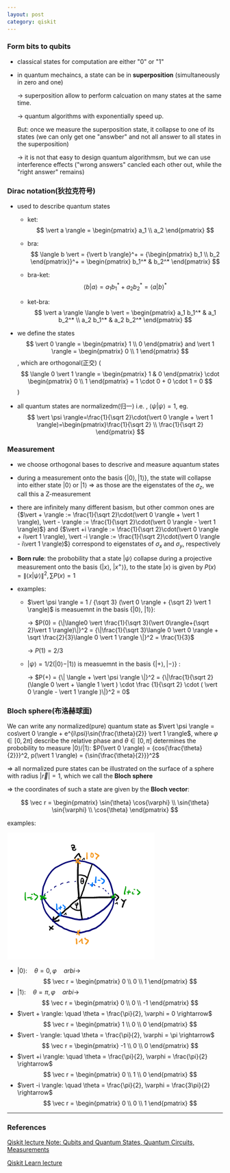 ```yaml
---
layout: post
category: qiskit
---
```


<script type="text/x-mathjax-config">
  MathJax.Hub.Config({
    jax: ["input/TeX", "output/HTML-CSS"],
    tex2jax: {
      inlineMath: [ ['$', '$'], ["\\(", "\\)"] ],
      displayMath: [ ['$$', '$$'], ["\\[", "\\]"] ],
      processEscapes: true,
      skipTags: ['script', 'noscript', 'style', 'textarea', 'pre', 'code']
    }
  });
</script>
<script src="https://cdn.mathjax.org/mathjax/latest/MathJax.js?config=TeX-AMS_HTML" type="text/javascript"></script>

### Form bits to qubits

- classical states for computation are either "0" or "1"

- in quantum mechaincs, a state can be in **superposition** (simultaneously in zero and one)

  -> superposition allow to perform calcuation on many states at the same time.

  -> quantum algorithms with exponentially speed up.

  But: once we measure the superposition state, it collapse to one of its states (we can only get one "answber" and not all answer to all states in the superposition)

  -> it is not that easy to design quantum algorithmsm, but we can use interference effects ("wrong answers" cancled each other out, while the "right answer" remains)

### Dirac notation(狄拉克符号)

- used to describe quantum states

  - ket:
    $$
    \vert a \rangle = \begin{pmatrix} a_1 \\ a_2 \end{pmatrix}
    $$

  - bra:
    $$
    \langle b \vert = {\vert b \rangle}^+ = {\begin{pmatrix} b_1 \\ b_2 \end{pmatrix}}^+ = \begin{pmatrix} b_1^* & b_2^* \end{pmatrix}
    $$

  - bra-ket:
    $$
    \langle b \vert a \rangle = a_1 b_1^* + a_2 b_2^* = {\langle a \vert b  \rangle}^*
    $$

  - ket-bra:
    $$
    \vert a \rangle \langle b \vert = \begin{pmatrix} a_1 b_1^* & a_1 b_2^* \\ a_2 b_1^* & a_2 b_2^* \end{pmatrix}
    $$

- we define the states
  $$
   \vert 0 \rangle = \begin{pmatrix} 1 \\ 0 \end{pmatrix} and \vert 1 \rangle = \begin{pmatrix} 0 \\ 1 \end{pmatrix}
  $$
  , which are orthogonal(正交) (
  $$
  \langle 0 \vert 1 \rangle = \begin{pmatrix} 1 & 0 \end{pmatrix} \cdot \begin{pmatrix} 0 \\ 1 \end{pmatrix} = 1 \cdot 0 + 0 \cdot 1 = 0
  $$
  )

- all quantum states are normalizedm(归一) i.e. , $\langle \psi \vert \psi \rangle=1$, eg.
  $$
  \vert \psi \rangle=\frac{1}{\sqrt 2}\cdot(\vert 0 \rangle + \vert 1 \rangle)=\begin{pmatrix}\frac{1}{\sqrt 2} \\ \frac{1}{\sqrt 2} \end{pmatrix}
  $$

### Measurement

- we choose orthogonal bases to descrive and measure aquantum states

- during a measurement onto the basis {$\vert 0 \rangle, \vert 1 \rangle$}, the state will collapse into either state $\vert 0 \rangle$ or $\vert 1 \rangle$ => as those are the eigenstates of the $\sigma_z$, we call this a Z-measurement

- there are infinitely many different basism, but other common ones are {$\vert + \rangle := \frac{1}{\sqrt 2}\cdot(\vert 0 \rangle + \vert 1 \rangle), \vert - \rangle := \frac{1}{\sqrt 2}\cdot(\vert 0 \rangle - \vert 1 \rangle)$} and {$\vert +i \rangle := \frac{1}{\sqrt 2}\cdot(\vert 0 \rangle + i\vert 1 \rangle), \vert -i \rangle := \frac{1}{\sqrt 2}\cdot(\vert 0 \rangle - i\vert 1 \rangle)$} correspond to eigenstates of $\sigma_x$ and $\sigma_y$, respectively

- **Born rule**: the probobility that a state $\vert \psi \rangle$ collapse during a projective measurement onto the basis {$\vert x \rangle$, $\vert x^+ \rangle$}, to the state $\vert x \rangle$ is given by $P(x) = {\|\langle x \vert \psi \rangle \|}^2, \sum{P(x)} = 1$

- examples:

  - $\vert \psi \rangle = 1 / {\sqrt 3} (\vert 0 \rangle + {\sqrt 2} \vert 1 \rangle)$ is measuemnt in the basis {$\vert 0 \rangle$, $\vert 1 \rangle$}:

    -> $P(0) = {\|\langle0 \vert \frac{1}{\sqrt 3}(\vert 0\rangle+{\sqrt 2}\vert 1 \rangle)\|}^2 = {\|\frac{1}{\sqrt 3}\langle 0 \vert 0 \rangle + \sqrt \frac{2}{3}\langle 0 \vert 1 \rangle \|}^2 = \frac{1}{3}$

    -> $P(1) = 2/3$

  - $\vert \psi \rangle  = 1/2( \vert 0 \rangle  -  \vert 1 \rangle )$ is measuemnt in the basis {$\vert + \rangle ,  \vert - \rangle$} :

    -> $P(+) = {\| \langle + \vert \psi \rangle \|}^2 = {\|\frac{1}{\sqrt 2}(\langle 0 \vert + \langle 1 \vert ) \cdot \frac {1}{\sqrt 2} \cdot ( \vert 0 \rangle - \vert 1 \rangle )\|}^2 = 0$

### Bloch sphere(布洛赫球面)

We can write any normalized(pure) quantum state as $\vert \psi \rangle = cos\vert 0 \rangle + e^{i\psi}\sin{\frac{\theta}{2}} \vert 1 \rangle$, where $\varphi \in [0, 2\pi]$ describe the relative phase and $\theta \in [0, \pi]$ determines the probobility to measure $\vert 0 \rangle / \vert 1 \rangle$: $P(\vert 0 \rangle) = \{cos{\frac{\theta}{2}}}^2, p(\vert 1 \rangle) = {\sin{\frac{\theta}{2}}}^2$

=> all normalized pure states can be illustrated on the surface of a sphere with radius $\vert \vec r \vert = 1$, which we call the **Bloch sphere**

=> the coordinates of such a state are given by the **Bloch vector**:

$$
\vec r = \begin{pmatrix}
\sin{\theta} \cos{\varphi} \\
\sin{\theta} \sin{\varphi} \\
\cos{\theta}
\end{pmatrix}
$$

examples:

![](/assets/img/qiskit/bloch_sphere.png)

- $\vert 0 \rangle: \quad \theta = 0, \varphi \quad arbi \rightarrow$
  $$
    \vec r = \begin{pmatrix}
    0 \\
    0 \\
    1
    \end{pmatrix}
  $$
- $\vert 1 \rangle: \quad \theta = \pi, \varphi \quad arbi \rightarrow$
  $$
    \vec r = \begin{pmatrix}
    0 \\
    0 \\
    -1
    \end{pmatrix}
  $$
- $\vert + \rangle: \quad \theta = \frac{\pi}{2}, \varphi = 0 \rightarrow$
  $$
    \vec r = \begin{pmatrix}
    1 \\
    0 \\
    0
    \end{pmatrix}
  $$
- $\vert - \rangle: \quad \theta = \frac{\pi}{2}, \varphi = \pi \rightarrow$
  $$
    \vec r = \begin{pmatrix}
    -1 \\
    0 \\
    0
    \end{pmatrix}
  $$
- $\vert +i \rangle: \quad \theta = \frac{\pi}{2}, \varphi = \frac{\pi}{2} \rightarrow$
  $$
    \vec r = \begin{pmatrix}
    0 \\
    1 \\
    0
    \end{pmatrix}
  $$
- $\vert -i \rangle: \quad \theta = \frac{\pi}{2}, \varphi = \frac{3\pi}{2} \rightarrow$
  $$
    \vec r = \begin{pmatrix}
    0 \\
    0 \\
    1
    \end{pmatrix}
  $$

---

### References

[Qiskit lecture Note: Qubits and Quantum States, Quantum Circuits, Measurements](https://github.com/qiskit-community/intro-to-quantum-computing-and-quantum-hardware/blob/master/lectures/introqcqh-lecture-notes-1.pdf?raw=true)

[Qiskit Learn lecture](https://qiskit.org/learn/intro-qc-qh/)
